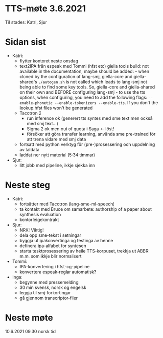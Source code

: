 # TTS-møte 3.6.2021

Til stades: Katri, Sjur

# Sidan sist

- Katri:
    - flytter kontoret neste onsdag
    - text2IPA från espeak med Tommi (hfst etc)
      giella tools build:
        not available in the documentation, maybe should be added:
          - when cloned by the configuration of lang-smj, giella-core and giella-shared's
          `./autogen.sh` is not called which leads to lang-smj not being able to find some key tools. So, giella-core and giella-shared on their own and BEFORE configuring lang-smj
          - to use the tts options, when configuring, you need to add the following
          flags: `--enable-phonetic --enable-tokenizers --enable-tts`. If you don't the lookup.hfst files won't be generated
    - Tacotron 2
        - run inference ok (generert tts syntes med sme text men också med smj text...)
        - Sigma 2 ok men out of quota i Saga <- löst!
        - försöker att göra transfer learning, använda sme pre-trained för att trena vidare med smj data
    - fortsatt med python verktyg för (pre-)prosessering och uppdelning av taldata
    - laddat ner nytt material (5:34 timmar)
- Sjur:
    - litt jobb med pipeline, ikkje sjekka inn

# Neste steg
- Katri:
    - fortsätter med Tacotron (lang-sme-ml-speech)
    - ta kontakt med Bruce om samarbete: authorship of a paper about synthesis evaluation
    - kontorleigekontrakt
- Sjur:
    - NRK! Viktig!
    - dela opp sme-tekst i setningar
    - byggja ut ipakonvertinga og testinga av henne
    - definera ipa-alfabet for syntesen
    - starta tesktprosessering av heile TTS-korpuset, trekkja ut ABBR m.m. som ikkje blir normalisert
- Tommi:
    - IPA-konvertering i hfst-cg-pipeline
    - konvertera espeak-reglar automatisk?
- Inga:
    - begynne med pressemelding
    - 30 min svensk, norsk og engelsk
    - leggja til smj-forkortingar
    - gå gjennom transcriptor-filer

# Neste møte

10.6.2021 09.30 norsk tid
